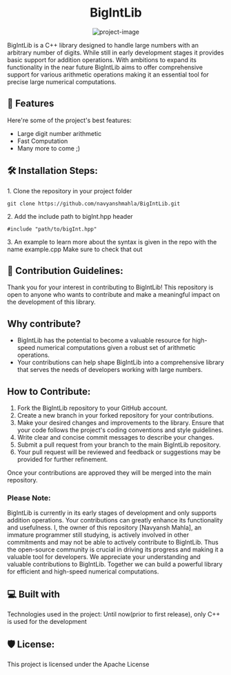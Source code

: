 <h1 align="center" id="title">BigIntLib</h1>

<p align="center"><img src="https://socialify.git.ci/navyanshmahla/BigIntLib/image?font=Inter&amp;language=1&amp;name=1&amp;owner=1&amp;pattern=Plus&amp;stargazers=1&amp;theme=Auto" alt="project-image"></p>

<p id="description">BigIntLib is a C++ library designed to handle large numbers with an arbitrary number of digits. While still in early development stages it provides basic support for addition operations. With ambitions to expand its functionality in the near future BigIntLib aims to offer comprehensive support for various arithmetic operations making it an essential tool for precise large numerical computations.</p>

  
  
<h2>🧐 Features</h2>

Here're some of the project's best features:

*   Large digit number arithmetic
*   Fast Computation
*   Many more to come ;)

<h2>🛠️ Installation Steps:</h2>

<p>1. Clone the repository in your project folder</p>

```
git clone https://github.com/navyanshmahla/BigIntLib.git
```

<p>2. Add the include path to bigInt.hpp header</p>

```
#include "path/to/bigInt.hpp"
```

<p>3. An example to learn more about the syntax is given in the repo with the name example.cpp Make sure to check that out</p>

<h2>🍰 Contribution Guidelines:</h2>

Thank you for your interest in contributing to BigIntLib! This repository is open to anyone who wants to contribute and make a meaningful impact on the development of this library. 

## Why contribute? 
- BigIntLib has the potential to become a valuable resource for high-speed numerical computations given a robust set of arithmetic operations. 
- Your contributions can help shape BigIntLib into a comprehensive library that serves the needs of developers working with large numbers. 

## How to Contribute: 
1. Fork the BigIntLib repository to your GitHub account. 
2. Create a new branch in your forked repository for your contributions. 
3. Make your desired changes and improvements to the library. Ensure that your code follows the project's coding conventions and style guidelines. 
4. Write clear and concise commit messages to describe your changes. 
5. Submit a pull request from your branch to the main BigIntLib repository. 
6. Your pull request will be reviewed and feedback or suggestions may be provided for further refinement. 

Once your contributions are approved they will be merged into the main repository. 

### Please Note: 
BigIntLib is currently in its early stages of development and only supports addition operations. Your contributions can greatly enhance its functionality and usefulness. I, the owner of this repository \[Navyansh Mahla\], an immature programmer still studying, is actively involved in other commitments and may not be able to actively contribute to BigIntLib. Thus the open-source community is crucial in driving its progress and making it a valuable tool for developers. We appreciate your understanding and valuable contributions to BigIntLib. Together we can build a powerful library for efficient and high-speed numerical computations.

  
  
<h2>💻 Built with</h2>

Technologies used in the project: 
Until now(prior to first release), only C++ is used for the development

<h2>🛡️ License:</h2>

This project is licensed under the Apache License